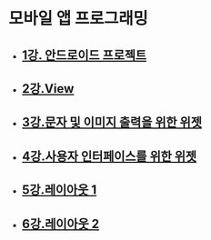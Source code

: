 # 모바일 앱 프로그래밍

- ## [1강. 안드로이드 프로젝트](./chapter1.md)

- ## [2강.View](./chapter2.md)

- ## [3강.문자 및 이미지 출력을 위한 위젯](./chapter3.md)

- ## [4강.사용자 인터페이스를 위한 위젯](./chapter4.md)

- ## [5강.레이아웃 1](./chapter5.md)

- ## [6강.레이아웃 2](./chapter6.md)
